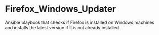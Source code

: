 # Firefox_Windows_Updater
Ansible playbook that checks if Firefox is installed on Windows machines and installs the latest version if it is not already installed.
